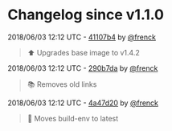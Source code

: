 # Changelog since v1.1.0

2018/06/03 12:12 UTC - [41107b4](https://github.com/hassio-addons/addon-control-panel/commit/41107b44f26577aa75c8c1f2fe250af3921348c0) by [@frenck](https://github.com/frenck)
> :arrow_up: Upgrades base image to v1.4.2 

2018/06/03 12:12 UTC - [290b7da](https://github.com/hassio-addons/addon-control-panel/commit/290b7da4b5072db7b675f7e588f38a3cd0e9fe62) by [@frenck](https://github.com/frenck)
> :books: Removes old links 

2018/06/03 12:12 UTC - [4a47d20](https://github.com/hassio-addons/addon-control-panel/commit/4a47d202fd078dd60c3d173cd8a9f5d2e92b4869) by [@frenck](https://github.com/frenck)
> :rocket: Moves build-env to latest 

